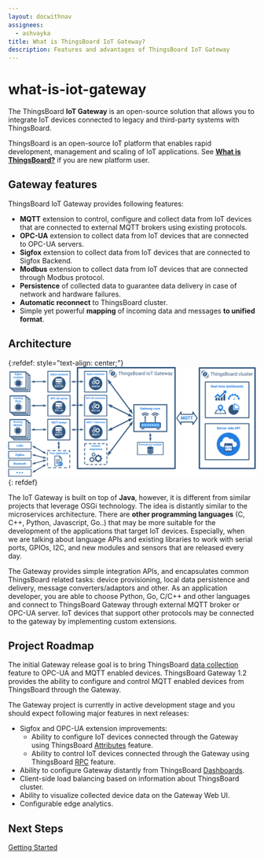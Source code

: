 ```yaml
---
layout: docwithnav
assignees:
  - ashvayka
title: What is ThingsBoard IoT Gateway?
description: Features and advantages of ThingsBoard IoT Gateway
---
```


# what-is-iot-gateway

The ThingsBoard **IoT Gateway** is an open-source solution that allows you to integrate IoT devices connected to legacy and third-party systems with ThingsBoard.

ThingsBoard is an open-source IoT platform that enables rapid development, management and scaling of IoT applications. See [**What is ThingsBoard?**](https://github.com/caoyingde/thingsboard.github.io/tree/9437083b88083a9b2563248432cbbe460867fbaf/docs/getting-started-guides/what-is-thingsboard/README.md) if you are new platform user.

## Gateway features

ThingsBoard IoT Gateway provides following features:

* **MQTT** extension to control, configure and collect data from IoT devices that are connected to external MQTT brokers using existing protocols.
* **OPC-UA** extension to collect data from IoT devices that are connected to OPC-UA servers.
* **Sigfox** extension to collect data from IoT devices that are connected to Sigfox Backend.
* **Modbus** extension to collect data from IoT devices that are connected through Modbus protocol.
* **Persistence** of collected data to guarantee data delivery in case of network and hardware failures.
* **Automatic reconnect** to ThingsBoard cluster.
* Simple yet powerful **mapping** of incoming data and messages **to unified format**.

## Architecture

{:refdef: style="text-align: center;"} ![ThingsBoard IoT Gateway architecture](../../.gitbook/assets/tb-gateway.svg) {: refdef}

The IoT Gateway is built on top of **Java**, however, it is different from similar projects that leverage OSGi technology. The idea is distantly similar to the microservices architecture. There are **other programming languages** \(C, C++, Python, Javascript, Go..\) that may be more suitable for the development of the applications that target IoT devices. Especially, when we are talking about language APIs and existing libraries to work with serial ports, GPIOs, I2C, and new modules and sensors that are released every day.

The Gateway provides simple integration APIs, and encapsulates common ThingsBoard related tasks: device provisioning, local data persistence and delivery, message converters/adaptors and other. As an application developer, you are able to choose Python, Go, C/C++ and other languages and connect to ThingsBoard Gateway through external MQTT broker or OPC-UA server. IoT devices that support other protocols may be connected to the gateway by implementing custom extensions.

## Project Roadmap

The initial Gateway release goal is to bring ThingsBoard [data collection](https://github.com/caoyingde/thingsboard.github.io/tree/9437083b88083a9b2563248432cbbe460867fbaf/docs/user-guide/telemetry/README.md) feature to OPC-UA and MQTT enabled devices. ThingsBoard Gateway 1.2 provides the ability to configure and control MQTT enabled devices from ThingsBoard through the Gateway.

The Gateway project is currently in active development stage and you should expect following major features in next releases:

* Sigfox and OPC-UA extension improvements:
  * Ability to configure IoT devices connected through the Gateway using ThingsBoard [Attributes](https://github.com/caoyingde/thingsboard.github.io/tree/9437083b88083a9b2563248432cbbe460867fbaf/docs/user-guide/attributes/README.md) feature.
  * Ability to control IoT devices connected through the Gateway using ThingsBoard [RPC](https://github.com/caoyingde/thingsboard.github.io/tree/9437083b88083a9b2563248432cbbe460867fbaf/docs/user-guide/rpc/README.md) feature.
* Ability to configure Gateway distantly from ThingsBoard [Dashboards](https://github.com/caoyingde/thingsboard.github.io/tree/9437083b88083a9b2563248432cbbe460867fbaf/docs/user-guide/visualization/README.md).
* Client-side load balancing based on information about ThingsBoard cluster.
* Ability to visualize collected device data on the Gateway Web UI. 
* Configurable edge analytics.

## Next Steps

[Getting Started](https://github.com/caoyingde/thingsboard.github.io/tree/9437083b88083a9b2563248432cbbe460867fbaf/docs/iot-gateway/getting-started/README.md)

